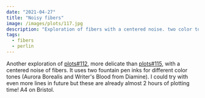 ```yaml
---
date: "2021-04-27"
title: "Noisy fibers"
image: /images/plots/117.jpg
description: "Exploration of fibers with a centered noise. two color tones."
tags:
  - fibers
  - perlin
---
```


Another exploration of [plots#112](/plots/112), more delicate than [plots#115](/plots/115), with a centered noise of fibers. It uses two fountain pen inks for different color tones (Aurora Borealis and Writer's Blood from Diamine). I could try with even more lines in future but these are already almost 2 hours of plotting time! A4 on Bristol.
